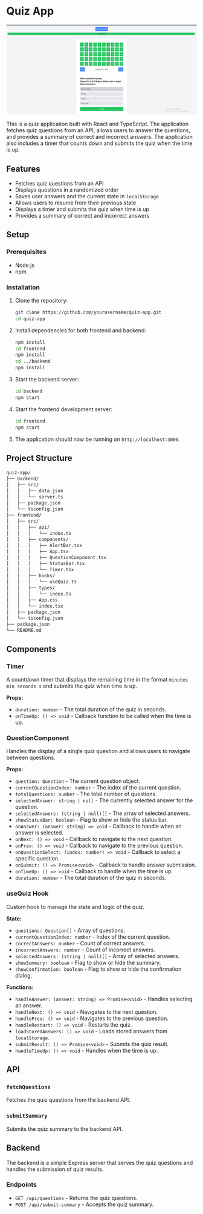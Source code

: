 # Quiz App

![Demo](./demo.gif)

This is a quiz application built with React and TypeScript. The application fetches quiz questions from an API, allows users to answer the questions, and provides a summary of correct and incorrect answers. The application also includes a timer that counts down and submits the quiz when the time is up.

## Features

- Fetches quiz questions from an API
- Displays questions in a randomized order
- Saves user answers and the current state in `localStorage`
- Allows users to resume from their previous state
- Displays a timer and submits the quiz when time is up
- Provides a summary of correct and incorrect answers

## Setup

### Prerequisites

- Node.js
- npm

### Installation

1. Clone the repository:

   ```bash
   git clone https://github.com/yourusername/quiz-app.git
   cd quiz-app
   ```

2. Install dependencies for both frontend and backend:

   ```bash
   npm install
   cd frontend
   npm install
   cd ../backend
   npm install
   ```

3. Start the backend server:

   ```bash
   cd backend
   npm start
   ```

4. Start the frontend development server:

   ```bash
   cd frontend
   npm start
   ```

5. The application should now be running on `http://localhost:3000`.

## Project Structure

```plaintext
quiz-app/
├── backend/
│   ├── src/
│   │   ├── data.json
│   │   └── server.ts
│   ├── package.json
│   └── tsconfig.json
├── frontend/
│   ├── src/
│   │   ├── api/
│   │   │   └── index.ts
│   │   ├── components/
│   │   │   ├── AlertBar.tsx
│   │   │   ├── App.tsx
│   │   │   ├── QuestionComponent.tsx
│   │   │   ├── StatusBar.tsx
│   │   │   └── Timer.tsx
│   │   ├── hooks/
│   │   │   └── useQuiz.ts
│   │   ├── types/
│   │   │   └── index.ts
│   │   ├── App.css
│   │   └── index.tsx
│   ├── package.json
│   └── tsconfig.json
├── package.json
└── README.md
```

## Components

### Timer

A countdown timer that displays the remaining time in the format `minutes min seconds s` and submits the quiz when time is up.

**Props:**

- `duration: number` - The total duration of the quiz in seconds.
- `onTimeUp: () => void` - Callback function to be called when the time is up.

### QuestionComponent

Handles the display of a single quiz question and allows users to navigate between questions.

**Props:**

- `question: Question` - The current question object.
- `currentQuestionIndex: number` - The index of the current question.
- `totalQuestions: number` - The total number of questions.
- `selectedAnswer: string | null` - The currently selected answer for the question.
- `selectedAnswers: (string | null)[]` - The array of selected answers.
- `showStatusBar: boolean` - Flag to show or hide the status bar.
- `onAnswer: (answer: string) => void` - Callback to handle when an answer is selected.
- `onNext: () => void` - Callback to navigate to the next question.
- `onPrev: () => void` - Callback to navigate to the previous question.
- `onQuestionSelect: (index: number) => void` - Callback to select a specific question.
- `onSubmit: () => Promise<void>` - Callback to handle answer submission.
- `onTimeUp: () => void` - Callback to handle when the time is up.
- `duration: number` - The total duration of the quiz in seconds.

### useQuiz Hook

Custom hook to manage the state and logic of the quiz.

**State:**

- `questions: Question[]` - Array of questions.
- `currentQuestionIndex: number` - Index of the current question.
- `correctAnswers: number` - Count of correct answers.
- `incorrectAnswers: number` - Count of incorrect answers.
- `selectedAnswers: (string | null)[]` - Array of selected answers.
- `showSummary: boolean` - Flag to show or hide the summary.
- `showConfirmation: boolean` - Flag to show or hide the confirmation dialog.

**Functions:**

- `handleAnswer: (answer: string) => Promise<void>` - Handles selecting an answer.
- `handleNext: () => void` - Navigates to the next question.
- `handlePrev: () => void` - Navigates to the previous question.
- `handleRestart: () => void` - Restarts the quiz.
- `loadStoredAnswers: () => void` - Loads stored answers from `localStorage`.
- `submitResult: () => Promise<void>` - Submits the quiz result.
- `handleTimeUp: () => void` - Handles when the time is up.

## API

### `fetchQuestions`

Fetches the quiz questions from the backend API.

### `submitSummary`

Submits the quiz summary to the backend API.

## Backend

The backend is a simple Express server that serves the quiz questions and handles the submission of quiz results.

### Endpoints

- `GET /api/questions` - Returns the quiz questions.
- `POST /api/submit-summary` - Accepts the quiz summary.
